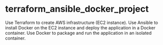 # terraform_ansible_docker_project
Use Terraform to create AWS infrastructure (EC2 instance). Use Ansible to install Docker on the EC2 instance and deploy the application in a Docker container. Use Docker to package and run the application in an isolated container.
